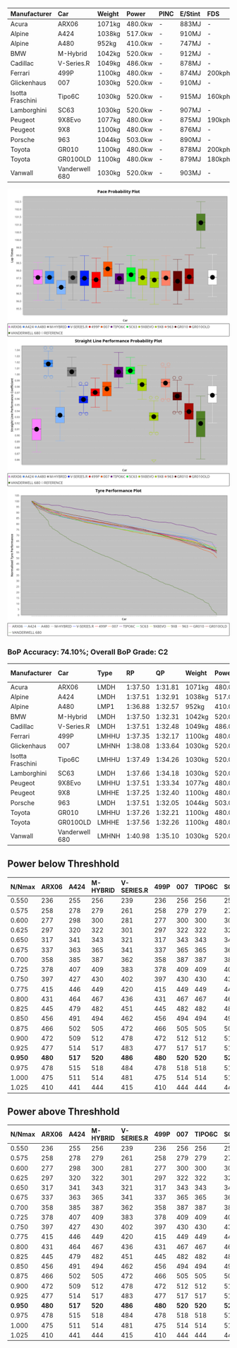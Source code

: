 | Manufacturer     | Car            | Weight | Power   | PINC    | E/Stint | FDS     |
|:-|:-|:-|:-|:-|:-|:-|
| Acura            | ARX06          | 1071kg | 480.0kw |    -    | 883MJ   |    -    |
| Alpine           | A424           | 1038kg | 517.0kw |    -    | 910MJ   |    -    |
| Alpine           | A480           | 952kg  | 410.0kw |    -    | 747MJ   |    -    |
| BMW              | M-Hybrid       | 1042kg | 520.0kw |    -    | 912MJ   |    -    |
| Cadillac         | V-Series.R     | 1049kg | 486.0kw |    -    | 878MJ   |    -    |
| Ferrari          | 499P           | 1100kg | 480.0kw |    -    | 874MJ   | 200kph  |
| Glickenhaus      | 007            | 1030kg | 520.0kw |    -    | 910MJ   |    -    |
| Isotta Fraschini | Tipo6C         | 1030kg | 520.0kw |    -    | 915MJ   | 160kph  |
| Lamborghini      | SC63           | 1030kg | 520.0kw |    -    | 907MJ   |    -    |
| Peugeot          | 9X8Evo         | 1077kg | 480.0kw |    -    | 875MJ   | 190kph  |
| Peugeot          | 9X8            | 1100kg | 480.0kw |    -    | 876MJ   |    -    |
| Porsche          | 963            | 1044kg | 503.0kw |    -    | 890MJ   |    -    |
| Toyota           | GR010          | 1100kg | 480.0kw |    -    | 878MJ   | 200kph  |
| Toyota           | GR010OLD       | 1100kg | 480.0kw |    -    | 879MJ   | 180kph  |
| Vanwall          | Vanderwell 680 | 1030kg | 520.0kw |    -    | 903MJ   |    -    |

![PACECHART](./IMG/AUTO.png)
![STRAIGHTLINEPERFORMANCECHART](./IMG/AUTO_sp.png)
![TYREPERFORMANCECHART](./IMG/AUTO_tw.png)

### BoP Accuracy: 74.10%; Overall BoP Grade: C2
| Manufacturer     | Car            | Type  | RP      | QP      | Weight | Power¹  | Threshhold | PINC    | Power²   | E/Stint | AVG Vmax  | FDS     | RDLC | L/Stint | BOP-Grade | Model Accuracy | Model Points | Match%  | SimDiff |
|:-|:-|:-|:-|:-|:-|:-|:-|:-|:-|:-|:-|:-|:-|:-|:-|:-|:-|:-|:-|
| Acura            | ARX06          | LMDH  | 1:37.50 | 1:31.81 | 1071kg | 480.0kw | 0.0kph     |    -    | 480.00kw |  883MJ  | 300.62kph |    -    | 1.00 | 29      | -B2       | 100.00%        | 995          | 80.06%  | ±0.30s  |
| Alpine           | A424           | LMDH  | 1:37.51 | 1:32.91 | 1038kg | 517.0kw | 0.0kph     |    -    | 517.00kw |  910MJ  | 323.94kph |    -    | 1.01 | 29      | -B1       | 100.00%        | 635          | 89.76%  | #       |
| Alpine           | A480           | LMP1  | 1:36.88 | 1:32.57 |  952kg | 410.0kw | 0.0kph     |    -    | 410.00kw |  747MJ  | 304.05kph |    -    | 0.98 | 27      | -E1       | 94.90%         | 707          | 59.20%  | #       |
| BMW              | M-Hybrid       | LMDH  | 1:37.50 | 1:32.31 | 1042kg | 520.0kw | 0.0kph     |    -    | 520.00kw |  912MJ  | 321.97kph |    -    | 1.01 | 29      | -B1       | 100.00%        | 1696         | 88.98%  | #       |
| Cadillac         | V-Series.R     | LMDH  | 1:37.51 | 1:32.48 | 1049kg | 486.0kw | 0.0kph     |    -    | 486.00kw |  878MJ  | 309.29kph |    -    | 1.01 | 29      | ~A1       | 88.64%         | 2076         | 97.70%  | #       |
| Ferrari          | 499P           | LMHHU | 1:37.35 | 1:32.17 | 1100kg | 480.0kw | 0.0kph     |    -    | 480.00kw |  874MJ  | 308.67kph | 200kph  | 0.99 | 29      | -B1       | 91.94%         | 2476         | 87.19%  | #       |
| Glickenhaus      | 007            | LMHNH | 1:38.08 | 1:33.64 | 1030kg | 520.0kw | 0.0kph     |    -    | 520.00kw |  910MJ  | 318.13kph |    -    | 0.96 | 29      | +A2       | 95.63%         | 1510         | 94.17%  | #       |
| Isotta Fraschini | Tipo6C         | LMHHU | 1:37.49 | 1:34.26 | 1030kg | 520.0kw | 0.0kph     |    -    | 520.00kw |  915MJ  | 322.74kph | 160kph  | 1.07 | 29      | +Ω1       | 100.00%        | 66           | 46.91%  | #       |
| Lamborghini      | SC63           | LMDH  | 1:37.66 | 1:34.18 | 1030kg | 520.0kw | 0.0kph     |    -    | 520.00kw |  907MJ  | 323.02kph |    -    | 1.05 | 29      | ~A1       | 100.00%        | 504          | 96.67%  | #       |
| Peugeot          | 9X8Evo         | LMHHU | 1:37.51 | 1:33.34 | 1077kg | 480.0kw | 0.0kph     |    -    | 480.00kw |  875MJ  | 312.17kph | 190kph  | 0.98 | 29      | +B2       | 100.00%        | 249          | 81.55%  | #       |
| Peugeot          | 9X8            | LMHHE | 1:37.25 | 1:32.40 | 1100kg | 480.0kw | 0.0kph     |    -    | 480.00kw |  876MJ  | 301.69kph |    -    | 0.97 | 29      | -C1       | 98.33%         | 2173         | 78.57%  | #       |
| Porsche          | 963            | LMDH  | 1:37.51 | 1:32.05 | 1044kg | 503.0kw | 0.0kph     |    -    | 503.00kw |  890MJ  | 316.58kph |    -    | 1.01 | 29      | ~A1       | 90.40%         | 5633         | 96.76%  | #       |
| Toyota           | GR010          | LMHHU | 1:37.26 | 1:32.21 | 1100kg | 480.0kw | 0.0kph     |    -    | 480.00kw |  878MJ  | 307.50kph | 200kph  | 0.99 | 29      | -B2       | 90.11%         | 3235         | 82.89%  | #       |
| Toyota           | GR010OLD       | LMHHE | 1:37.56 | 1:32.26 | 1100kg | 480.0kw | 0.0kph     |    -    | 480.00kw |  879MJ  | 303.83kph | 180kph  | 0.99 | 29      | ~A1       | 99.03%         | 1536         | 95.35%  | #       |
| Vanwall          | Vanderwell 680 | LMHNH | 1:40.98 | 1:35.10 | 1030kg | 520.0kw | 0.0kph     |    -    | 520.00kw |  903MJ  | 308.75kph |    -    | 1.02 | 29      | +Ω2       | 97.68%         | 632          | -64.19% | #       |

## Power below Threshhold
| N/Nmax    | ARX06   | A424    | M-HYBRID | V-SERIES.R | 499P    | 007     | TIPO6C  | SC63    | 9X8EVO  | 9X8     | 963     | GR010   | GR010OLD | VANDERWELL 680 | ​     | RPM      | A480    |
|:-|:-|:-|:-|:-|:-|:-|:-|:-|:-|:-|:-|:-|:-|:-|:-|:-|:-|
|  0.550    |  236    |  255    |  256     |  239       |  236    |  256    |  256    |  256    |  236    |  236    |  248    |  236    |  236     |  256           |  ​    |   --     |   -     |
|  0.575    |  258    |  278    |  279     |  261       |  258    |  279    |  279    |  279    |  258    |  258    |  271    |  258    |  258     |  279           |  ​    |   --     |   -     |
|  0.600    |  277    |  298    |  300     |  281       |  277    |  300    |  300    |  300    |  277    |  277    |  291    |  277    |  277     |  300           |  ​    |   --     |   -     |
|  0.625    |  297    |  320    |  322     |  301       |  297    |  322    |  322    |  322    |  297    |  297    |  311    |  297    |  297     |  322           |  ​    |   --     |   -     |
|  0.650    |  317    |  341    |  343     |  321       |  317    |  343    |  343    |  343    |  317    |  317    |  332    |  317    |  317     |  343           |  ​    |   --     |   -     |
|  0.675    |  337    |  363    |  365     |  341       |  337    |  365    |  365    |  365    |  337    |  337    |  353    |  337    |  337     |  365           |  ​    |   --     |   -     |
|  0.700    |  358    |  385    |  387     |  362       |  358    |  387    |  387    |  387    |  358    |  358    |  374    |  358    |  358     |  387           |  ​    |   --     |   -     |
|  0.725    |  378    |  407    |  409     |  383       |  378    |  409    |  409    |  409    |  378    |  378    |  395    |  378    |  378     |  409           |  ​    |   --     |   -     |
|  0.750    |  397    |  427    |  430     |  402       |  397    |  430    |  430    |  430    |  397    |  397    |  416    |  397    |  397     |  430           |  ​    |   --     |   -     |
|  0.775    |  415    |  446    |  449     |  420       |  415    |  449    |  449    |  449    |  415    |  415    |  435    |  415    |  415     |  449           |  ​    |  5000    |  241    |
|  0.800    |  431    |  464    |  467     |  436       |  431    |  467    |  467    |  467    |  431    |  431    |  452    |  431    |  431     |  467           |  ​    |  5500    |  284    |
|  0.825    |  445    |  479    |  482     |  451       |  445    |  482    |  482    |  482    |  445    |  445    |  467    |  445    |  445     |  482           |  ​    |  6000    |  318    |
|  0.850    |  456    |  491    |  494     |  462       |  456    |  494    |  494    |  494    |  456    |  456    |  478    |  456    |  456     |  494           |  ​    |  6500    |  359    |
|  0.875    |  466    |  502    |  505     |  472       |  466    |  505    |  505    |  505    |  466    |  466    |  488    |  466    |  466     |  505           |  ​    |  7000    |  401    |
|  0.900    |  472    |  509    |  512     |  478       |  472    |  512    |  512    |  512    |  472    |  472    |  495    |  472    |  472     |  512           |  ​    |  7500    |  411    |
|  0.925    |  477    |  514    |  517     |  483       |  477    |  517    |  517    |  517    |  477    |  477    |  500    |  477    |  477     |  517           |  ​    |  8000    |  407    |
| **0.950** | **480** | **517** | **520**  | **486**    | **480** | **520** | **520** | **520** | **480** | **480** | **503** | **480** | **480**  | **520**        | **​** | **8500** | **410** |
|  0.975    |  478    |  515    |  518     |  484       |  478    |  518    |  518    |  518    |  478    |  478    |  501    |  478    |  478     |  518           |  ​    |  9000    |  205    |
|  1.000    |  475    |  511    |  514     |  481       |  475    |  514    |  514    |  514    |  475    |  475    |  498    |  475    |  475     |  514           |  ​    |   --     |   -     |
|  1.025    |  410    |  441    |  444     |  415       |  410    |  444    |  444    |  444    |  410    |  410    |  430    |  410    |  410     |  444           |  ​    |   --     |   -     |

## Power above Threshhold
| N/Nmax    | ARX06   | A424    | M-HYBRID | V-SERIES.R | 499P    | 007     | TIPO6C  | SC63    | 9X8EVO  | 9X8     | 963     | GR010   | GR010OLD | VANDERWELL 680 | ​     | RPM      | A480    |
|:-|:-|:-|:-|:-|:-|:-|:-|:-|:-|:-|:-|:-|:-|:-|:-|:-|:-|
|  0.550    |  236    |  255    |  256     |  239       |  236    |  256    |  256    |  256    |  236    |  236    |  248    |  236    |  236     |  256           |  ​    |   --     |   -     |
|  0.575    |  258    |  278    |  279     |  261       |  258    |  279    |  279    |  279    |  258    |  258    |  271    |  258    |  258     |  279           |  ​    |   --     |   -     |
|  0.600    |  277    |  298    |  300     |  281       |  277    |  300    |  300    |  300    |  277    |  277    |  291    |  277    |  277     |  300           |  ​    |   --     |   -     |
|  0.625    |  297    |  320    |  322     |  301       |  297    |  322    |  322    |  322    |  297    |  297    |  311    |  297    |  297     |  322           |  ​    |   --     |   -     |
|  0.650    |  317    |  341    |  343     |  321       |  317    |  343    |  343    |  343    |  317    |  317    |  332    |  317    |  317     |  343           |  ​    |   --     |   -     |
|  0.675    |  337    |  363    |  365     |  341       |  337    |  365    |  365    |  365    |  337    |  337    |  353    |  337    |  337     |  365           |  ​    |   --     |   -     |
|  0.700    |  358    |  385    |  387     |  362       |  358    |  387    |  387    |  387    |  358    |  358    |  374    |  358    |  358     |  387           |  ​    |   --     |   -     |
|  0.725    |  378    |  407    |  409     |  383       |  378    |  409    |  409    |  409    |  378    |  378    |  395    |  378    |  378     |  409           |  ​    |   --     |   -     |
|  0.750    |  397    |  427    |  430     |  402       |  397    |  430    |  430    |  430    |  397    |  397    |  416    |  397    |  397     |  430           |  ​    |   --     |   -     |
|  0.775    |  415    |  446    |  449     |  420       |  415    |  449    |  449    |  449    |  415    |  415    |  435    |  415    |  415     |  449           |  ​    |  5000    |  241    |
|  0.800    |  431    |  464    |  467     |  436       |  431    |  467    |  467    |  467    |  431    |  431    |  452    |  431    |  431     |  467           |  ​    |  5500    |  284    |
|  0.825    |  445    |  479    |  482     |  451       |  445    |  482    |  482    |  482    |  445    |  445    |  467    |  445    |  445     |  482           |  ​    |  6000    |  318    |
|  0.850    |  456    |  491    |  494     |  462       |  456    |  494    |  494    |  494    |  456    |  456    |  478    |  456    |  456     |  494           |  ​    |  6500    |  359    |
|  0.875    |  466    |  502    |  505     |  472       |  466    |  505    |  505    |  505    |  466    |  466    |  488    |  466    |  466     |  505           |  ​    |  7000    |  401    |
|  0.900    |  472    |  509    |  512     |  478       |  472    |  512    |  512    |  512    |  472    |  472    |  495    |  472    |  472     |  512           |  ​    |  7500    |  411    |
|  0.925    |  477    |  514    |  517     |  483       |  477    |  517    |  517    |  517    |  477    |  477    |  500    |  477    |  477     |  517           |  ​    |  8000    |  407    |
| **0.950** | **480** | **517** | **520**  | **486**    | **480** | **520** | **520** | **520** | **480** | **480** | **503** | **480** | **480**  | **520**        | **​** | **8500** | **410** |
|  0.975    |  478    |  515    |  518     |  484       |  478    |  518    |  518    |  518    |  478    |  478    |  501    |  478    |  478     |  518           |  ​    |  9000    |  205    |
|  1.000    |  475    |  511    |  514     |  481       |  475    |  514    |  514    |  514    |  475    |  475    |  498    |  475    |  475     |  514           |  ​    |   --     |   -     |
|  1.025    |  410    |  441    |  444     |  415       |  410    |  444    |  444    |  444    |  410    |  410    |  430    |  410    |  410     |  444           |  ​    |   --     |   -     |

